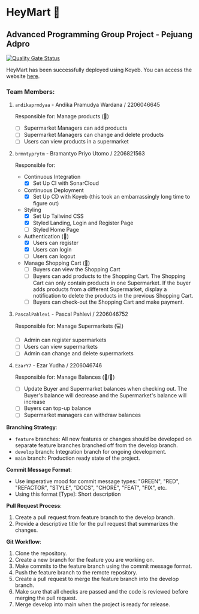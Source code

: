 # HeyMart 👋

## Advanced Programming Group Project - Pejuang Adpro

[![Quality Gate Status](https://sonarcloud.io/api/project_badges/measure?project=PejuangAdpro_HeyMart&metric=alert_status)](https://sonarcloud.io/summary/new_code?id=PejuangAdpro_HeyMart)

HeyMart has been successfully deployed using Koyeb. You can access the website [here](https://heymart-brmntyprytm.koyeb.app/).

### Team Members:
1. `andikaprmdyaa` - Andika Pramudya Wardana / 2206046645

   Responsible for: Manage products (🍎)
   - [ ] Supermarket Managers can add products
   - [ ] Supermarket Managers can change and delete products
   - [ ] Users can view products in a supermarket

2. `brmntyprytm` - Bramantyo Priyo Utomo / 2206821563

   Responsible for:
   - Continuous Integration 
      - [x] Set Up CI with SonarCloud
   - Continuous Deployment
      - [x] Set Up CD with Koyeb (this took an embarrassingly long time to figure out)
   - Styling
     -  [x] Set Up Tailwind CSS
     -  [x] Styled Landing, Login and Register Page
     -  [ ] Styled Home Page
   - Authentication (🧑‍)
      - [x] Users can register
      - [x] Users can login
      - [ ] Users can logout

   - Manage Shopping Cart (🧑‍)
      - [ ] Buyers can view the Shopping Cart
      - [ ] Buyers can add products to the Shopping Cart. The Shopping Cart can only contain products in one Supermarket. If the buyer adds products from a different Supermarket, display a notification to delete the products in the previous Shopping Cart.
      - [ ] Buyers can check-out the Shopping Cart and make payment.

3. `PascalPahlevi` - Pascal Pahlevi / 2206046752

   Responsible for: Manage Supermarkets (💻)
   - [ ] Admin can register supermarkets
   - [ ] Users can view supermarkets
   - [ ] Admin can change and delete supermarkets

4. `EzarY7` - Ezar Yudha / 2206046746

   Responsible for: Manage Balances (🍎/🧑‍)
   - [ ] Update Buyer and Supermarket balances when checking out. The Buyer's balance will decrease and the Supermarket's balance will increase
   - [ ] Buyers can top-up balance
   - [ ] Supermarket managers can withdraw balances

**Branching Strategy**:
* `feature` branches: All new features or changes should be developed on separate feature branches branched off from the develop branch.
* `develop` branch: Integration branch for ongoing development.
* `main` branch: Production ready state of the project.

**Commit Message Format**:
* Use imperative mood for commit message types: "GREEN", "RED", "REFACTOR", "STYLE", "DOCS", "CHORE", "FEAT", "FIX", etc.
* Using this format [Type]: Short description

**Pull Request Process**:
1. Create a pull request from feature branch to the develop branch.
2. Provide a descriptive title for the pull request that summarizes the changes.

**Git Workflow**:
1. Clone the repository.
2. Create a new branch for the feature you are working on.
3. Make commits to the feature branch using the commit message format.
4. Push the feature branch to the remote repository.
5. Create a pull request to merge the feature branch into the develop branch.
6. Make sure that all checks are passed and the code is reviewed before merging the pull request.
7. Merge develop into main when the project is ready for release.